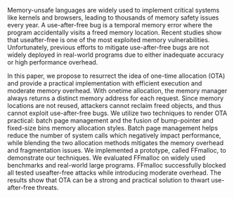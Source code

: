 Memory-unsafe languages are widely used to implement critical systems like kernels and browsers, leading to thousands of memory safety issues every year. A use-after-free bug is a temporal memory error where the program accidentally visits a freed memory location. Recent studies show that useafter-free is one of the most exploited memory vulnerabilities. Unfortunately, previous efforts to mitigate use-after-free bugs are not widely deployed in real-world programs due to either inadequate accuracy or high performance overhead.

In this paper, we propose to resurrect the idea of one-time allocation (OTA) and provide a practical implementation with efficient execution and moderate memory overhead. With onetime allocation, the memory manager always returns a distinct memory address for each request. Since memory locations are not reused, attackers cannot reclaim freed objects, and thus cannot exploit use-after-free bugs. We utilize two techniques to render OTA practical: batch page management and the fusion of bump-pointer and fixed-size bins memory allocation styles. Batch page management helps reduce the number of system calls which negatively impact performance, while blending the two allocation methods mitigates the memory overhead and fragmentation issues. We implemented a prototype, called FFmalloc, to demonstrate our techniques. We evaluated FFmalloc on widely used benchmarks and real-world large programs. FFmalloc successfully blocked all tested useafter-free attacks while introducing moderate overhead. The results show that OTA can be a strong and practical solution to thwart use-after-free threats.
